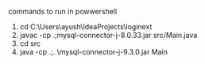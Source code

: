 commands to run in powwershell

1. cd C:\Users\ayush\IdeaProjects\loginext
2. javac -cp .;mysql-connector-j-8.0.33.jar src/Main.java
3. cd src
4. java -cp .;..\mysql-connector-j-9.3.0.jar Main
